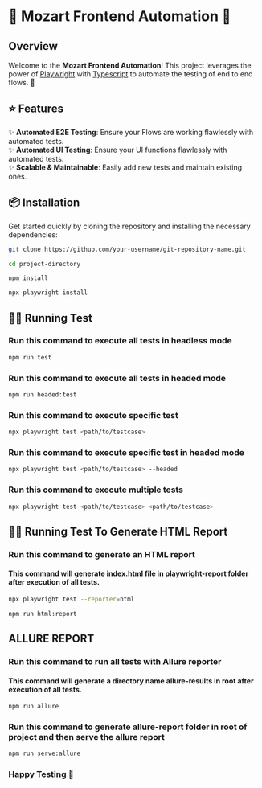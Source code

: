 # 🌟 Mozart Frontend Automation 🌟

## Overview

Welcome to the **Mozart Frontend Automation**! This project leverages the power of [Playwright](https://playwright.dev/) with [Typescript](https://www.typescriptlang.org/docs/) to automate the testing of end to end flows. 🚀

## ⭐ Features

✨ **Automated E2E Testing**: Ensure your Flows are working flawlessly with automated tests.
<br>
✨ **Automated UI Testing**: Ensure your UI functions flawlessly with automated tests.
<br>
✨ **Scalable & Maintainable**: Easily add new tests and maintain existing ones.
<br>

## 📦 Installation

Get started quickly by cloning the repository and installing the necessary dependencies:

```bash
git clone https://github.com/your-username/git-repository-name.git
```

```bash
cd project-directory
```

```bash
npm install
```

```bash
npx playwright install
```

## 🏃‍♂️ Running Test

### Run this command to execute all tests in headless mode

```bash
npm run test
```

### Run this command to execute all tests in headed mode

```bash
npm run headed:test
```

### Run this command to execute specific test

```bash
npx playwright test <path/to/testcase>
```

### Run this command to execute specific test in headed mode

```bash
npx playwright test <path/to/testcase> --headed
```

### Run this command to execute multiple tests

```bash
npx playwright test <path/to/testcase> <path/to/testcase>
```

## 🏃‍♂️ Running Test To Generate HTML Report

### Run this command to generate an HTML report

#### This command will generate index.html file in playwright-report folder after execution of all tests.

```bash
npx playwright test --reporter=html
```

```bash
npm run html:report
```

## ALLURE REPORT

### Run this command to run all tests with Allure reporter

#### This command will generate a directory name allure-results in root after execution of all tests.

```bash
npm run allure
```

### Run this command to generate allure-report folder in root of project and then serve the allure report

```bash
npm run serve:allure
```

### Happy Testing 🚀

